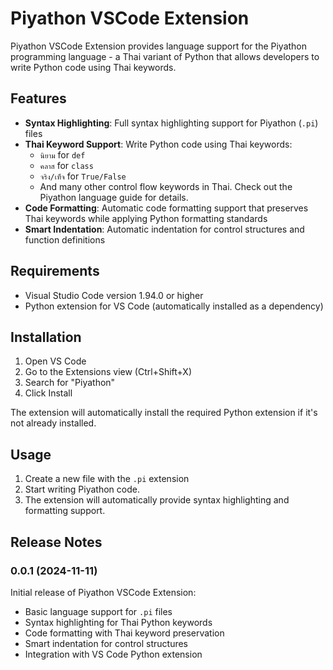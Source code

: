 # Piyathon VSCode Extension

Piyathon VSCode Extension provides language support for the Piyathon programming language - a Thai variant of Python that allows developers to write Python code using Thai keywords.

## Features

- **Syntax Highlighting**: Full syntax highlighting support for Piyathon (`.pi`) files
- **Thai Keyword Support**: Write Python code using Thai keywords:
  - `นิยาม` for `def`
  - `คลาส` for `class`
  - `จริง/เท็จ` for `True/False`
  - And many other control flow keywords in Thai. Check out the Piyathon language guide for details.
- **Code Formatting**: Automatic code formatting support that preserves Thai keywords while applying Python formatting standards
- **Smart Indentation**: Automatic indentation for control structures and function definitions

## Requirements

- Visual Studio Code version 1.94.0 or higher
- Python extension for VS Code (automatically installed as a dependency)

## Installation

1. Open VS Code
2. Go to the Extensions view (Ctrl+Shift+X)
3. Search for "Piyathon"
4. Click Install

The extension will automatically install the required Python extension if it's not already installed.

## Usage

1. Create a new file with the `.pi` extension
2. Start writing Piyathon code.
3. The extension will automatically provide syntax highlighting and formatting support.

## Release Notes

### 0.0.1 (2024-11-11)

Initial release of Piyathon VSCode Extension:

- Basic language support for `.pi` files
- Syntax highlighting for Thai Python keywords
- Code formatting with Thai keyword preservation
- Smart indentation for control structures
- Integration with VS Code Python extension
